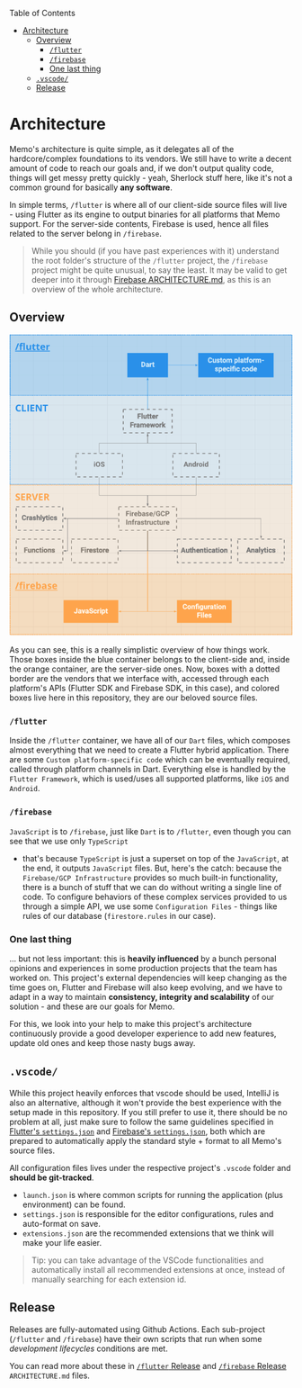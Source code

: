 Table of Contents
- [Architecture](#architecture)
  - [Overview](#overview)
    - [`/flutter`](#flutter)
    - [`/firebase`](#firebase)
    - [One last thing](#one-last-thing)
  - [`.vscode/`](#vscode)
  - [Release](#release)

# Architecture

Memo's architecture is quite simple, as it delegates all of the hardcore/complex foundations to its vendors. We still
have to write a decent amount of code to reach our goals and, if we don't output quality code, things will get messy
pretty quickly - yeah, Sherlock stuff here, like it's not a common ground for basically **any software**.

In simple terms, `/flutter` is where all of our client-side source files will live - using Flutter as its engine to
output binaries for all platforms that Memo support. For the server-side contents, Firebase is used, hence all files
related to the server belong in `/firebase`.

> While you should (if you have past experiences with it) understand the root folder's structure of the `/flutter` 
> project, the `/firebase` project might be quite unusual, to say the least. It may be valid to get deeper into it 
> through [Firebase ARCHITECTURE.md](flutter/ARCHITECTURE.md), as this is an overview of the whole architecture. 
 
## Overview

![Architecture Overview](.resources/00arch_overview.png "Architecture Overview")

As you can see, this is a really simplistic overview of how things work. Those boxes inside the blue container belongs
to the client-side and, inside the orange container, are the server-side ones. Now, boxes with a dotted border are the
vendors that we interface with, accessed through each platform's APIs (Flutter SDK and Firebase SDK, in this case), and
colored boxes live here in this repository, they are our beloved source files.

### `/flutter`

Inside the `/flutter` container, we have all of our `Dart` files, which composes almost everything that we need to
create a Flutter hybrid application. There are some `Custom platform-specific code` which can be eventually required,
called through platform channels in Dart. Everything else is handled by the `Flutter Framework`, which is used/uses all
supported platforms, like `iOS` and `Android`.

### `/firebase`

`JavaScript` is to `/firebase`, just like `Dart` is to `/flutter`, even though you can see that we use only `TypeScript`
- that's because `TypeScript` is just a superset on top of the `JavaScript`, at the end, it outputs `JavaScript` files.
But, here's the catch: because the `Firebase/GCP Infrastructure` provides so much built-in functionality, there is a
bunch of stuff that we can do without writing a single line of code. To configure behaviors of these complex services
provided to us through a simple API, we use some `Configuration Files` - things like rules of our database
(`firestore.rules` in our case).

### One last thing

... but not less important: this is **heavily influenced** by a bunch personal opinions and experiences in some
production projects that the team has worked on. This project's external dependencies will keep changing as the time
goes on, Flutter and Firebase will also keep evolving, and we have to adapt in a way to maintain **consistency,
integrity and scalability** of our solution - and these are our goals for Memo.

For this, we look into your help to make this project's architecture continuously provide a good developer experience to
add new features, update old ones and keep those nasty bugs away.

## `.vscode/`

While this project heavily enforces that vscode should be used, IntelliJ is also an alternative, although it won't
provide the best experience with the setup made in this repository. If you still prefer to use it, there should be no
problem at all, just make sure to follow the same guidelines specified in
[Flutter's `settings.json`](flutter/.vscode/settings.json) and
[Firebase's `settings.json`](firebase/.vscode/settings.json), both which are prepared to automatically apply the
standard style + format to all Memo's source files.

All configuration files lives under the respective project's `.vscode` folder and **should be git-tracked**.

  - `launch.json` is where common scripts for running the application (plus environment) can be found.
  - `settings.json` is responsible for the editor configurations, rules and auto-format on save.
  - `extensions.json` are the recommended extensions that we think will make your life easier.

> Tip: you can take advantage of the VSCode functionalities and automatically install all recommended extensions at
> once, instead of manually searching for each extension id.

## Release

Releases are fully-automated using Github Actions. Each sub-project (`/flutter` and `/firebase`) have their own scripts
that run when some _development lifecycles_ conditions are met.

You can read more about these in [`/flutter` Release](flutter/ARCHITECTURE.md#release) and
[`/firebase` Release](firebase/ARCHITECTURE.md#release) `ARCHITECTURE.md` files.